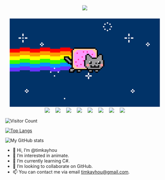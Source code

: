 <h1 align="center">
  <a href="https://timkayhou.com/">
    <img src="https://readme-typing-svg.herokuapp.com/?lines=console.log(%22Hello%2C%20world!%22);Hello,%20world!&center=true&size=24">
  </a>
</h1>

<div align="center" border-radius="100px">
  <a href="https://timkayhou.com/">
    <img src="https://raw.githubusercontent.com/timkayhou/my-pictures/main/gif/Cat-Nyan-Gif.gif"/>
  </a>
</div>

<div align="center">
  <a href="https://timkayhou.com/"><img src="https://img.shields.io/badge/website-%E4%B8%AA%E4%BA%BA%E7%BD%91%E7%AB%99-blue"></a>&emsp;
  <a href="https://twitter.com/timkayhou/"><img src="https://img.shields.io/badge/twitter-%E6%8E%A8%E7%89%B9-blue"></a>&emsp;
  <a href="https://www.facebook.com/timkayhou/"><img src="https://img.shields.io/badge/facebook-%E8%84%B8%E4%B9%A6-003472"></a>&emsp;
  <a href="https://www.youtube.com/channel/timkayhou"><img src="https://img.shields.io/badge/youtube-%E6%B2%B9%E7%AE%A1-c32136"></a>&emsp;
  <a href="https://blog.csdn.net/timkayhou/"><img src="https://img.shields.io/badge/CSDN-%E5%8D%9A%E5%AE%A2-c32136"></a>&emsp;
  <a href="https://space.bilibili.com/5770923/"><img src="https://img.shields.io/badge/bilibili-B%E7%AB%99-ff69b4"></a>&emsp;
  <a href="https://www.zhihu.com/people/expurgator/"><img src="https://img.shields.io/badge/zhihu-%E7%9F%A5%E4%B9%8E-blue"></a>&emsp;
<!-- 访客数统计徽标 -->
  <img src="https://visitor-badge.glitch.me/badge?page_id=sun0225SUN" /></div>

![Visitor Count](https://profile-counter.glitch.me/timkayhou/count.svg)

[![Top Langs](https://github-readme-stats.vercel.app/api/top-langs/?username=timkayhou)](https://github.com/timkayhou/github-readme-stats)

![My GitHub stats](https://github-readme-stats.vercel.app/api?username=timkayhou&show_icons=true&theme=tokyonight)

- 👋 Hi, I’m @timkayhou
- 👀 I’m interested in animate.
- 🌱 I’m currently learning C#.
- 💞️ I’m looking to collaborate on GitHub.
- 📫 You can contact me via email timkayhou@gmail.com.
